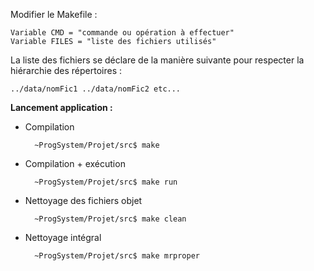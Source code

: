 Modifier le Makefile :  

	Variable CMD = "commande ou opération à effectuer"  
	Variable FILES = "liste des fichiers utilisés"  
		
La liste des fichiers se déclare de la manière suivante pour respecter la hiérarchie des répertoires :  

	../data/nomFic1 ../data/nomFic2 etc...  

**Lancement application :**

- Compilation  

		~ProgSystem/Projet/src$ make

- Compilation + exécution
	
		~ProgSystem/Projet/src$ make run
	
- Nettoyage des fichiers objet
	
		~ProgSystem/Projet/src$ make clean
	
- Nettoyage intégral
	
		~ProgSystem/Projet/src$ make mrproper

